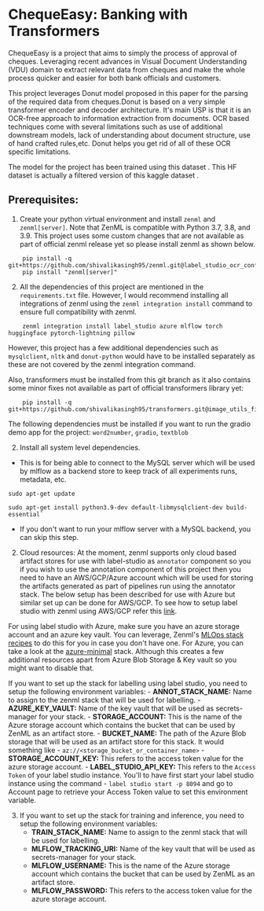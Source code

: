 # ChequeEasy: Banking with Transformers

ChequeEasy is a project that aims to simply the process of approval of cheques. Leveraging recent advances in Visual Document Understanding (VDU) domain to extract relevant data from cheques and make the whole process quicker and easier for both bank officials and customers. 

This project leverages Donut model proposed in this paper for the parsing of the required data from cheques.Donut is based on a very simple transformer encoder and decoder architecture. It's main USP is that it is an OCR-free approach to information extraction from documents. OCR based techniques come with several limitations such as use of additional downstream models, lack of understanding about document structure, use of hand crafted rules,etc. Donut helps you get rid of all of these OCR specific limitations. 

The model for the project has been trained using this dataset . This HF dataset is actually a filtered version of this kaggle dataset .


## Prerequisites:

1. Create your python virtual environment and install `zenml` and `zenml[server]`. Note that ZenML is compatible with Python 3.7, 3.8, and 3.9. This project uses some custom changes that are not available as part of official zenml release yet so please install zenml as shown below.

```shell
    pip install -q git+https://github.com/shivalikasingh95/zenml.git@label_studio_ocr_config
    pip install "zenml[server]"
```

2. All the dependencies of this project are mentioned in the `requirements.txt` file. 
However, I would recommend installing all integrations of zenml using the `zenml integration install` command to ensure full compatibility with zenml.

```shell
    zenml integration install label_studio azure mlflow torch huggingface pytorch-lightning pillow
```
However, this project has a few additional dependencies such as `mysqlclient`, `nltk` and `donut-python` would have to be installed separately as these are not covered by the zenml integration command.

Also, transformers must be installed from this git branch as it also contains some minor fixes not available as part of official transformers library yet:

```shell
    pip install -q git+https://github.com/shivalikasingh95/transformers.git@image_utils_fix
```

The following dependencies must be installed if you want to run the gradio demo app for the project: `word2number`, `gradio`, `textblob`

2. Install all system level dependencies. 

- This is for being able to connect to the MySQL server which will be used by mlflow as a backend store to keep track of all experiments runs, metadata, etc.

```shell
sudo apt-get update

sudo apt-get install python3.9-dev default-libmysqlclient-dev build-essential`
```
- If you don't want to run your mlflow server with a MySQL backend, you can skip this step.

2. Cloud resources:
At the moment, zenml supports only cloud based artifact stores for use with label-studio as `annotator` component so you if you wish to use the annotation component of this project then you need to have an AWS/GCP/Azure account which will be used for storing the artifacts generated as part of pipelines run using the annotator stack. 
The below setup has been described for use with Azure but similar set up can be done for AWS/GCP. To see how to setup label studio with zenml using AWS/GCP refer this [link](https://github.com/zenml-io/zenml/tree/main/examples/label_studio_annotation).

For using label studio with Azure, make sure you have an azure storage account and an azure key vault. You can leverage, Zenml's [MLOps stack recipes](https://github.com/zenml-io/mlops-stacks) to do this for you in case you don't have one. For Azure, you can take a look at the [azure-minimal](https://github.com/zenml-io/mlops-stacks/tree/main/azure-minimal) stack. Although this creates a few additional resources apart from Azure Blob Storage & Key vault so you might want to disable that.


If you want to set up the stack for labelling using label studio, you need to setup the following environment variables:
    - **ANNOT_STACK_NAME:** Name to assign to the zenml stack that will be used for labelling.
    - **AZURE_KEY_VAULT:** Name of the key vault that will be used as secrets-manager for your stack.
    - **STORAGE_ACCOUNT:** This is the name of the Azure storage account which contains the bucket that can be used by ZenML as an artifact store.
    - **BUCKET_NAME:** The path of the Azure Blob storage that will be used as an artifact store for this stack. It would something like - `az://<storage_bucket_or_container_name>`
    - **STORAGE_ACCOUNT_KEY:** This refers to the access token value for the azure storage account. 
    - **LABEL_STUDIO_API_KEY:** This refers to the `Access Token` of your label studio instance. You'll to have first start your label studio instance using the command - `label studio start -p 8094` and go to Account page to retrieve your Access Token value to set this environment variable.

3. If you want to set up the stack for training and inference, you need to setup the following environment variables:
    - **TRAIN_STACK_NAME:** Name to assign to the zenml stack that will be used for labelling.
    - **MLFLOW_TRACKING_URI:** Name of the key vault that will be used as secrets-manager for your stack.
    - **MLFLOW_USERNAME:** This is the name of the Azure storage account which contains the bucket that can be used by ZenML as an artifact store.
    - **MLFLOW_PASSWORD:** This refers to the access token value for the azure storage account. 
